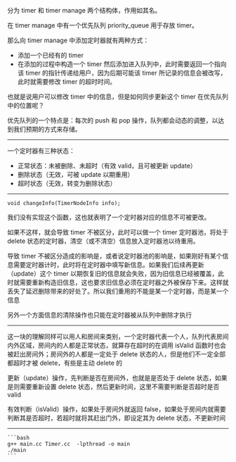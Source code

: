分为 timer 和 timer manage 两个结构体，作用如其名。

在 timer manage 中有一个优先队列 priority_queue 用于存放 timer。

那么向 timer manage 中添加定时器就有两种方式：

- 添加一个已经有的 timer
- 在添加的过程中构造一个 timer 然后添加进入队列中，此时需要返回一个指向该 timer 的指针传递给用户，因为后期可能该 timer 所记录的信息会被改写，此时就需要修改 timer 的超时时间。

也就是说用户可以修改 timer 中的信息，但是如何同步更新这个 timer 在优先队列中的位置呢？

优先队列的一个特点是：每次的 push 和 pop 操作，队列都会动态的调整，以达到我们预期的方式来存储。

---

一个定时器有三种状态：

- 正常状态：未被删除、未超时（有效 valid，且可被更新 update）
- 删除状态（无效，可被 update 以期重用）
- 超时状态（无效，转变为删除状态）

---

    void changeInfo(TimerNodeInfo info);

我们没有实现这个函数，这也就表明了一个定时器对应的信息不可被更改。

如果不这样，就会导致 timer 不被区分，此时可以做一个 timer 定时器池，将处于 delete 状态的定时器，清空（或不清空）信息放入定时器池以待重用。

导致 timer 不被区分造成的影响是，或者说定时器池的影响是，如果刚好有某个信息需要定时器计时，此时将在定时器中填写新信息。如果我们后续再更新（update）这个 timer 以期恢复旧的信息就会失败，因为旧信息已经被覆盖，此时就需要重新构造旧信息，这也要求旧信息必须在定时器之外被保存下来。这样就丢失了延迟删除带来的好处了。所以我们重用的不能是某一个定时器，而是某一个信息

另外一个方面信息的清除操作也只能在定时器被从队列中删除才执行

---

这一块的理解同样可以用人和房间来类别，一个定时器代表一个人，队列代表房间内外区域，房间内的人都是正常状态，就算存在超时的在调用 isValid 函数时也会被赶出房间外；房间外的人都是一定处于 delete 状态的人，但是他们不一定全部都超时才被 delete，有些是主动 delete 的

更新（update）操作，先判断是否在房间外，也就是是否处于 delete 状态，如果是则需要重新设置 delete 状态，然后更新时间，这里不需要判断是否超时是否 valid

有效判断（isValid）操作，如果处于房间外就返回 false，如果处于房间内就需要判断其是否超时，若超时就将其赶出门外，即设定其为 delete 状态，不更新时间

---

    ```bash
    g++ main.cc Timer.cc  -lpthread -o main
    ./main
    ```
